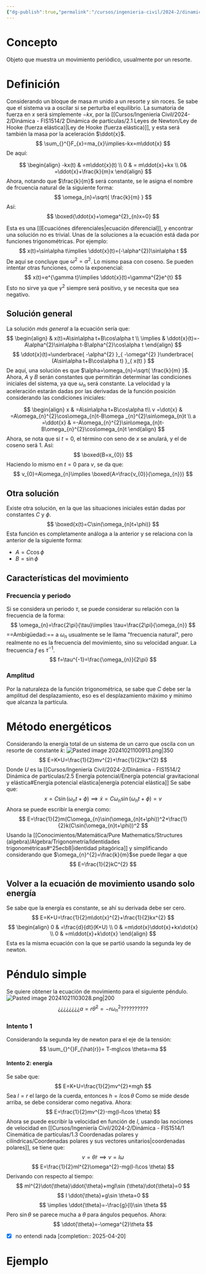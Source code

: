 ```yaml
---
{"dg-publish":true,"permalink":"/cursos/ingenieria-civil/2024-2/dinamica-fis-1514/2-dinamica-de-particulas/2-6-oscilador-armonico-vibracion-libre/movimiento-armonico-simple/","tags":["ExFIS1514"]}
---
```


# Concepto
Objeto que muestra un movimiento periódico, usualmente por un resorte.
# Definición
Considerando un bloque de masa $m$ unido a un resorte y sin roces. Se sabe que el sistema va a oscilar si se perturba el equilibrio.
La sumatoria de fuerza en $x$ será simplemente $-kx$, por la [[Cursos/Ingeniería Civil/2024-2/Dinámica - FIS1514/2 Dinámica de partículas/2.1 Leyes de Newton/Ley de Hooke (fuerza elástica)\|Ley de Hooke (fuerza elástica)]], y esta será también la masa por la aceleración $\ddot{x}$.
$$
\sum_{}^{}F_{x}=ma_{x}\implies-kx=m\ddot{x}
$$
De aquí:

$$
\begin{align}
-kx(t) & =m\ddot{x}(t) \\
 0 & = m\ddot{x}+kx \\
 0& =\ddot{x}+\frac{k}{m}x
\end{align}
$$
Ahora, notando que $\frac{k}{m}$ será constante, se le asigna el nombre de frcuencia natural de la siguiente forma:
$$
\omega_{n}=\sqrt{ \frac{k}{m} }
$$
Así:
$$
\boxed{\ddot{x}+\omega^{2}_{n}x=0} 
$$

Esta es una [[Ecuaciónes diferenciales\|ecuación diferencial]], y encontrar una solución no es trivial. Unas de la soluciones a la ecuación está dada por funciones trigonométricas. Por ejemplo:
$$
x(t)=\sin\alpha t\implies \ddot{x}(t)=(-\alpha^{2})\sin\alpha t
$$
De aquí se concluye que $\omega^{2}=\alpha^{2}$.
Lo mismo pasa con coseno.
Se pueden intentar otras funciones, como la exponencial:
$$
x(t)=e^{\gamma t}\implies \ddot{x}(t)=\gamma^{2}e^{t}
$$
Esto no sirve ya que $\gamma^{2}$ siempre será positivo, y se necesita que sea negativo.
## Solución general
La solución _más general_ a la ecuación sería que:
$$
\begin{align}
 & x(t)=A\sin\alpha t+B\cos\alpha t \\
\implies & \ddot{x}(t)=-A\alpha^{2}\sin\alpha t-B\alpha^{2}\cos\alpha t
\end{align}
$$
$$
\ddot{x}(t)=\underbrace{ -\alpha^{2} }_{ -\omega^{2} }\underbrace{ (A\sin\alpha t+B\cos\alpha t) }_{ x(t) }
$$
	De aquí, una solución es que $\alpha=\omega_{n}=\sqrt{ \frac{k}{m} }$.
Ahora, $A$ y $B$ serán constantes que permitirán determinar las condiciones iniciales del sistema, ya que $\omega_{n}$ será constante.
La velocidad y la aceleración estarán dadas por las derivadas de la función posición considerando las condiciones iniciales:

$$
\begin{align} x & =A\sin\alpha t+B\cos\alpha t\\
v  =\dot{x} & =A\omega_{n}^{2}\cos\omega_{n}t-B\omega _{n}^{2}\sin\omega_{n}t \\
a  =\ddot{x} & =-A\omega_{n}^{2}\sin\omega_{n}t-B\omega_{n}^{2}\cos\omega_{n}t
\end{align}
$$
Ahora, se nota que si $t=0$, el término con seno de $x$ se anulará, y el de coseno será $1$. Así:
$$
\boxed{B=x_{0}} 
$$
Haciendo lo mismo en $t=0$ para $v$, se da que:
$$
v_{0}=A\omega_{n}\implies \boxed{A=\frac{v_{0}}{\omega_{n}}} 
$$
## Otra solución
Existe otra solución, en la que las situaciones iniciales están dadas por constantes $C$ y $\phi$.
$$
\boxed{x(t)=C\sin(\omega_{n}t+\phi)} 
$$
Esta función es completamente análoga a la anterior y se relaciona con la anterior de la siguiente forma:
- $A=C\cos \phi$
- $B=\sin \phi$
## Características del movimiento
### Frecuencia y periodo
Si se considera un periodo $\tau$, se puede considerar su relación con la frecuencia de la forma:
$$
\omega_{n}=\frac{2\pi}{\tau}\implies \tau=\frac{2\pi}{\omega_{n}}
$$
==Ambigüedad:== a $\omega_{n}$ usualmente se le llama "frecuencia natural", pero realmente no es la frecuencia del movimiento, sino su velocidad anguar. La frecuencia $f$ es $\tau^{-1}$. 
$$
f=\tau^{-1}=\frac{\omega_{n}}{2\pi}
$$
### Amplitud
Por la naturaleza de la función trigonométrica, se sabe que $C$ debe ser la amplitud del desplazamiento, eso es el desplazamiento máximo y mínimo que alcanza la partícula.
# Método energéticos
Considerando la energía total de un sistema de un carro que oscila con un resorte de constante $k$:
![Pasted image 20241021100913.png|350](/img/user/Cursos/Ingenier%C3%ADa%20Civil/2024-2/Din%C3%A1mica%20-%20FIS1514/2%20Din%C3%A1mica%20de%20part%C3%ADculas/2.6%20Oscilador%20arm%C3%B3nico%20(vibraci%C3%B3n%20libre)/attachments/Pasted%20image%2020241021100913.png)
$$
E=K+U=\frac{1}{2}mv^{2}+\frac{1}{2}kx^{2}
$$
Donde $U$ es la [[Cursos/Ingeniería Civil/2024-2/Dinámica - FIS1514/2 Dinámica de partículas/2.5 Energía potencial/Energía potencial gravitacional y elástica#Energía potencial elástica\|energía potencial elástica]]
Se sabe que:
$$
x=C\sin(\omega_{n}t+\phi)\implies \dot{x}=C\omega_{n}\sin(\omega_{n}t+\phi)=v
$$
Ahora se puede escribir la energía como:
$$
E=\frac{1}{2}m(C\omega_{n}\sin(\omega_{n}t+\phi))^2+\frac{1}{2}k(C\sin(\omega_{n}t+\phi))^2
$$
Usando la [[Conocimientos/Matemática/Pure Mathematics/Structures (algebra)/Algebra/Trigonometría/Identidades trigonométricas#^25ecb8\|identidad pitagórica]] y simplificando considerando que $\omega_{n}^{2}=\frac{k}{m}$se puede llegar a que
$$
E=\frac{1}{2}kC^{2}
$$
## Volver a la ecuación de movimiento usando solo energía
Se sabe que la energía es constante, se ahí su derivada debe ser cero.
$$
E=K+U=\frac{1}{2}m\dot{x}^{2}+\frac{1}{2}kx^{2}
$$
$$
\begin{align}
0 & =\frac{d}{dt}(K+U) \\
0 & =m\dot{x}\ddot{x}+kx\dot{x} \\
0 & =m\ddot{x}+k\dot{x}
\end{align}
$$
Esta es la misma ecuación con la que se partió usando la segunda ley de newton.
# Péndulo simple
Se quiere obtener la ecuación de movimiento para el siguiente péndulo.
![Pasted image 20241021103028.png|200](/img/user/Cursos/Ingenier%C3%ADa%20Civil/2024-2/Din%C3%A1mica%20-%20FIS1514/2%20Din%C3%A1mica%20de%20part%C3%ADculas/2.6%20Oscilador%20arm%C3%B3nico%20(vibraci%C3%B3n%20libre)/attachments/Pasted%20image%2020241021103028.png)
$$
¿¿¿¿¿¿¿¿a=r\dot{\theta}^{2}=-r\omega_{n}^{2}??????????
$$
### Intento 1
Considerando la segunda ley de newton para el eje de la tensión:
$$
\sum_{}^{}F_{\hat{r}}= T-mg\cos \theta=ma
$$
#### Intento 2: energía
Se sabe que:
$$
E=K+U=\frac{1}{2}mv^{2}+mgh
$$
Sea $l=r$ el largo de la cuerda, entonces $h=l\cos \theta$
Como se mide desde arriba, se debe considerar como negativa. Ahora:
$$
E=\frac{1}{2}mv^{2}-mg(l-l\cos \theta)
$$
Ahora se puede escribir la velocidad en función de $l$, usando las nociones de velocidad en [[Cursos/Ingeniería Civil/2024-2/Dinámica - FIS1514/1 Cinemática de partículas/1.3 Coordenadas polares y cilíndricas/Coordenadas polares y sus vectores unitarios\|coordenadas polares]], se tiene que:
$$
v=\dot{\theta}r\implies v=l\omega
$$
$$
E=\frac{1}{2}ml^{2}\omega^{2}-mg(l-l\cos \theta)
$$
Derivando con respecto al tiempo:
$$
ml^{2}\dot{\theta}\ddot{\theta}+mgl\sin (\theta)\dot{\theta}=0
$$
$$
l \ddot{\theta}+g\sin \theta=0
$$
$$
\implies \ddot{\theta}=-\frac{g}{l}\sin \theta
$$
Pero $\sin \theta$ se parece mucha a $\theta$ para ángulos pequeños. Ahora:
$$
\ddot{\theta}=-\omega^{2}\theta
$$

- [x] no entendi nada  [completion:: 2025-04-20]

# Ejemplo